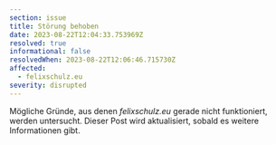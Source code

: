 ```yaml
---
section: issue
title: Störung behoben
date: 2023-08-22T12:04:33.753969Z
resolved: true
informational: false
resolvedWhen: 2023-08-22T12:06:46.715730Z
affected:
  - felixschulz.eu
severity: disrupted
---
```

Mögliche Gründe, aus denen *felixschulz.eu* gerade nicht funktioniert, werden untersucht. Dieser Post wird aktualisiert, sobald es weitere Informationen gibt.

        